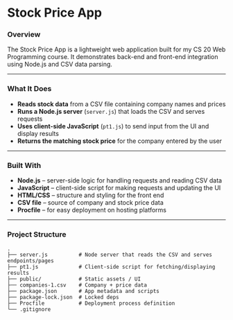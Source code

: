 # Stock Price App

### Overview
The Stock Price App is a lightweight web application built for my CS 20 Web Programming course. It demonstrates back-end and front-end integration using Node.js and CSV data parsing.

---

### What It Does
- **Reads stock data** from a CSV file containing company names and prices  
- **Runs a Node.js server** (`server.js`) that loads the CSV and serves requests  
- **Uses client-side JavaScript** (`pt1.js`) to send input from the UI and display results  
- **Returns the matching stock price** for the company entered by the user  

---

### Built With
- **Node.js** – server-side logic for handling requests and reading CSV data  
- **JavaScript** – client-side script for making requests and updating the UI  
- **HTML/CSS** – structure and styling for the front end  
- **CSV file** – source of company and stock price data  
- **Procfile** – for easy deployment on hosting platforms  

---

### Project Structure
```plaintext
.
├── server.js          # Node server that reads the CSV and serves endpoints/pages
├── pt1.js             # Client-side script for fetching/displaying results
├── public/            # Static assets / UI
├── companies-1.csv    # Company + price data
├── package.json       # App metadata and scripts
├── package-lock.json  # Locked deps
├── Procfile           # Deployment process definition
└── .gitignore
